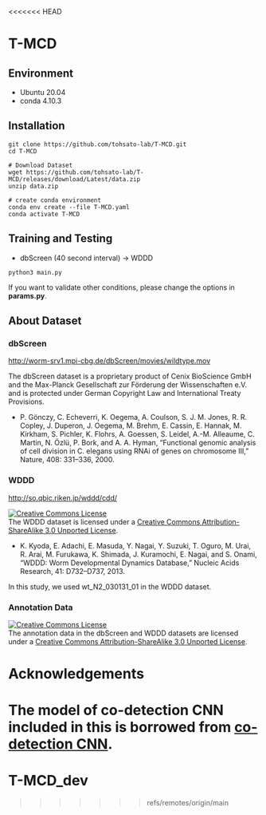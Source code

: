 <<<<<<< HEAD
# T-MCD

## Environment
- Ubuntu 20.04
- conda 4.10.3

## Installation
```shell
git clone https://github.com/tohsato-lab/T-MCD.git
cd T-MCD

# Download Dataset
wget https://github.com/tohsato-lab/T-MCD/releases/download/Latest/data.zip
unzip data.zip

# create conda environment
conda env create --file T-MCD.yaml
conda activate T-MCD
```

## Training and Testing
* dbScreen (40 second interval) -> WDDD
```shell
python3 main.py
```

If you want to validate other conditions, please change the options in **params.py**.

## About Dataset
### dbScreen
http://worm-srv1.mpi-cbg.de/dbScreen/movies/wildtype.mov 


The dbScreen dataset is a proprietary product of Cenix BioScience GmbH and the Max-Planck Gesellschaft zur Förderung der Wissenschaften e.V. and is protected under German Copyright Law and International Treaty Provisions.
* P. Gönczy, C. Echeverri, K. Oegema, A. Coulson, S. J. M. Jones, R. R. Copley, J. Duperon, J. Oegema, M. Brehm, E. Cassin, E. Hannak, M. Kirkham, S. Pichler, K. Flohrs, A. Goessen, S. Leidel, A.-M. Alleaume, C. Martin, N. Özlü, P. Bork, and A. A. Hyman, “Functional genomic analysis of cell division in C. elegans using RNAi of genes on chromosome III,” Nature, 408: 331–336, 2000. 


### WDDD
http://so.qbic.riken.jp/wddd/cdd/ 

<a rel="license" href="http://creativecommons.org/licenses/by-sa/3.0/"><img alt="Creative Commons License" style="border-width:0" src="https://i.creativecommons.org/l/by-sa/3.0/88x31.png" /></a><br />The WDDD dataset is licensed under a <a rel="license" href="http://creativecommons.org/licenses/by-sa/3.0/">Creative Commons Attribution-ShareAlike 3.0 Unported License</a>.
* K. Kyoda, E. Adachi, E. Masuda, Y. Nagai, Y. Suzuki, T. Oguro, M. Urai, R. Arai, M. Furukawa, K. Shimada, J. Kuramochi, E. Nagai, and S. Onami, “WDDD: Worm Developmental Dynamics Database,” Nucleic Acids Research, 41: D732–D737, 2013.

In this study, we used wt_N2_030131_01 in the WDDD dataset.

### Annotation Data
<a rel="license" href="http://creativecommons.org/licenses/by-sa/3.0/"><img alt="Creative Commons License" style="border-width:0" src="https://i.creativecommons.org/l/by-sa/3.0/88x31.png" /></a><br />The annotation data in the dbScreen and WDDD datasets are licensed under a <a rel="license" href="http://creativecommons.org/licenses/by-sa/3.0/">Creative Commons Attribution-ShareAlike 3.0 Unported License</a>.

# Acknowledgements
The model of co-detection CNN included in this is borrowed from [co-detection CNN](https://github.com/naivete5656/WSCTBFP).
=======
# T-MCD_dev
>>>>>>> refs/remotes/origin/main
